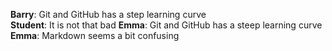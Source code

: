 **Barry**: Git and GitHub has a step learning curve  
**Student**: It is not that bad
**Emma**: Git and GitHub has a steep learning curve
**Emma**: Markdown seems a bit confusing
